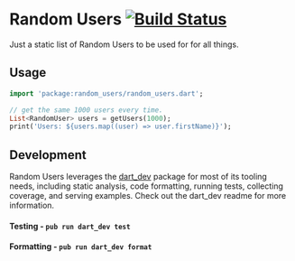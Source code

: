 # Random Users [![Build Status](https://travis-ci.org/bradybeck/random_users.svg?branch=master)](https://travis-ci.org/bradybeck/random_users)

Just a static list of Random Users to be used for for all things.

## Usage

```dart
import 'package:random_users/random_users.dart';

// get the same 1000 users every time.
List<RandomUser> users = getUsers(1000);
print('Users: ${users.map((user) => user.firstName)}');
```

## Development

Random Users leverages the [dart_dev](https://github.com/Workiva/dart_dev) package for most of its
tooling needs, including static analysis, code formatting, running tests, collecting coverage,
and serving examples. Check out the dart_dev readme for more information.

#### Testing - `pub run dart_dev test`

#### Formatting - `pub run dart_dev format`
